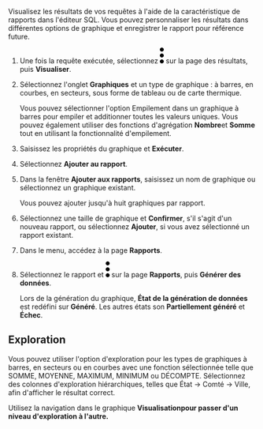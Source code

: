 Visualisez les résultats de vos requêtes à l'aide de la caractéristique de rapports dans l'éditeur SQL. Vous pouvez personnaliser les résultats dans différentes options de graphique et enregistrer le rapport pour référence future.

1.  Une fois la requête exécutée, sélectionnez ![Icône de menu Kebab](Images/kxu1689287376217.svg) sur la page des résultats, puis **Visualiser**.


1.  Sélectionnez l'onglet **Graphiques** et un type de graphique : à barres, en courbes, en secteurs, sous forme de tableau ou de carte thermique.

    Vous pouvez sélectionner l'option Empilement dans un graphique à barres pour empiler et additionner toutes les valeurs uniques. Vous pouvez également utiliser des fonctions d'agrégation **Nombre**et **Somme** tout en utilisant la fonctionnalité d'empilement.


1.  Saisissez les propriétés du graphique et **Exécuter**.


1.  Sélectionnez **Ajouter au rapport**.


1.  Dans la fenêtre **Ajouter aux rapports**, saisissez un nom de graphique ou sélectionnez un graphique existant.

    Vous pouvez ajouter jusqu'à huit graphiques par rapport.


1.  Sélectionnez une taille de graphique et **Confirmer**, s'il s'agit d'un nouveau rapport, ou sélectionnez **Ajouter**, si vous avez sélectionné un rapport existant.


1.  Dans le menu, accédez à la page **Rapports**.


1.  Sélectionnez le rapport et ![Icône de menu Kebab](Images/kxu1689287376217.svg) sur la page **Rapports**, puis **Générer des données**.

    Lors de la génération du graphique, **État de la génération de données** est redéfini sur **Généré**. Les autres états son **Partiellement généré** et **Échec**.


## Exploration


Vous pouvez utiliser l'option d'exploration pour les types de graphiques à barres, en secteurs ou en courbes avec une fonction sélectionnée telle que SOMME, MOYENNE, MAXIMUM, MINIMUM ou DÉCOMPTE. Sélectionnez des colonnes d'exploration hiérarchiques, telles que État → Comté → Ville, afin d'afficher le résultat correct.

Utilisez la navigation dans le graphique **Visualisationpour passer d'un niveau d'exploration à l'autre.**

